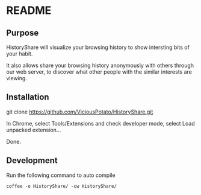 README
====================

## Purpose

HistoryShare will visualize your browsing history to show intersting bits of your habit.

It also allows share your browsing history anonymously with others through our web server, to discover what
other people with the similar interests are viewing.


## Installation

  git clone https://github.com/ViciousPotato/HistoryShare.git

In Chrome, select Tools/Extensions and check developer mode, select Load unpacked extension...

Done.

## Development
Run the following command to auto compile
````
coffee -o HistoryShare/ -cw HistoryShare/
````
